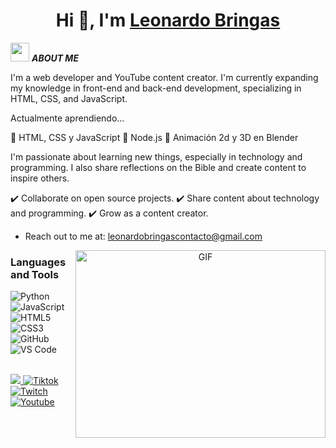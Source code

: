<h1 align="center">Hi 👋, I'm <a href="https://100rabhcsmc.github.io/Me.io/" target="blank">
Leonardo Bringas</a></h1>

<img src="https://media.giphy.com/media/ObNTw8Uzwy6KQ/giphy.gif" width="30px">&nbsp;***ABOUT ME***

I'm a web developer and YouTube content creator. I'm currently expanding my knowledge in front-end and back-end development, specializing in HTML, CSS, and JavaScript.


<p>Actualmente aprendiendo...</p>

🔹 HTML, CSS y JavaScript
🔹 Node.js
🔹 Animación 2d y 3D en Blender

I'm passionate about learning new things, especially in technology and programming. I also share reflections on the Bible and create content to inspire others.


✔️ Collaborate on open source projects.
✔️ Share content about technology and programming.
✔️ Grow as a content creator.

- Reach out to me at: <a href="leonardobringascontacto@gmail.com"> leonardobringascontacto@gmail.com</a>


<a target="_blank" align="center">
  <img align="right" top="500" height="300" width="400" alt="GIF" src="https://media.giphy.com/media/SWoSkN6DxTszqIKEqv/giphy.gif">
</a>


<h3 text-align="center">Languages and Tools</h3>

![Python](http://img.shields.io/badge/-Python-3776AB?style=flat-square&logo=python&logoColor=ffffff)
![JavaScript](https://img.shields.io/badge/-JavaScript-%23F7DF1C?style=flat-square&logo=javascript&logoColor=000000&labelColor=%23F7DF1C&color=%23FFCE5A)
![HTML5](https://img.shields.io/badge/-HTML5-%23E44D27?style=flat-square&logo=html5&logoColor=ffffff)
![CSS3](https://img.shields.io/badge/-CSS3-%231572B6?style=flat-square&logo=css3)
![GitHub](https://img.shields.io/badge/-GitHub-181717?style=flat-square&logo=github)
![VS Code](http://img.shields.io/badge/-VS%20Code-007ACC?style=flat-square&logo=visual-studio-code&logoColor=ffffff)

<br/>



<a href= "https://www.instagram.com/valenwerle/?hl=es">
    <img src="https://img.shields.io/badge/Instagram-%23E4405F.svg?style=for-the-badge&logo=Instagram&logoColor=white">
</a>
<a href="https://www.tiktok.com/@vapixel_" >
  <img src="https://img.shields.io/badge/TikTok-%23000000.svg?style=for-the-badge&logo=TikTok&logoColor=white" alt="Tiktok">
</a>
<a href="https://www.twitch.tv/valenwerle" >
  <img src="https://img.shields.io/badge/Twitch-9347FF?style=for-the-badge&logo=twitch&logoColor=white" alt="Twitch">
</a>


<a href="https://www.youtube.com/@ValenWerle">
  <img src="https://img.shields.io/badge/YouTube-%23FF0000.svg?style=for-the-badge&logo=YouTube&logoColor=white" alt="Youtube">
</a>

